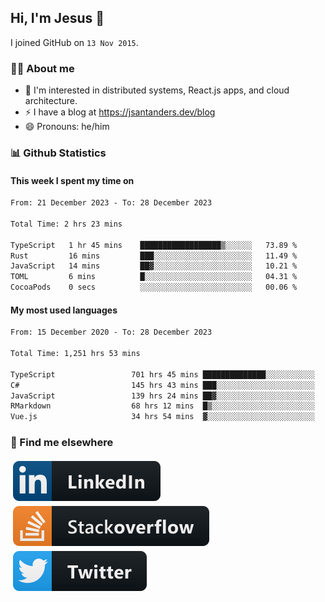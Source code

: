 ## Hi, I'm Jesus 👋

I joined GitHub on `13 Nov 2015`.

<!-- Talking about you -->

### 👨‍💻 About me

- 👦 I'm interested in distributed systems, React.js apps, and cloud architecture.
- ⚡️ I have a blog at <https://jsantanders.dev/blog>
- 😄 Pronouns: he/him

### 📊 Github Statistics

#### This week I spent my time on

<!--START_SECTION:weekly-->

```txt
From: 21 December 2023 - To: 28 December 2023

Total Time: 2 hrs 23 mins

TypeScript   1 hr 45 mins    ██████████████████▒░░░░░░   73.89 %
Rust         16 mins         ███░░░░░░░░░░░░░░░░░░░░░░   11.49 %
JavaScript   14 mins         ██▓░░░░░░░░░░░░░░░░░░░░░░   10.21 %
TOML         6 mins          █░░░░░░░░░░░░░░░░░░░░░░░░   04.31 %
CocoaPods    0 secs          ░░░░░░░░░░░░░░░░░░░░░░░░░   00.06 %
```

<!--END_SECTION:weekly-->

#### My most used languages

<!--START_SECTION:alltime-->

```txt
From: 15 December 2020 - To: 28 December 2023

Total Time: 1,251 hrs 53 mins

TypeScript                 701 hrs 45 mins ██████████████░░░░░░░░░░░   56.06 %
C#                         145 hrs 43 mins ███░░░░░░░░░░░░░░░░░░░░░░   11.64 %
JavaScript                 139 hrs 24 mins ██▓░░░░░░░░░░░░░░░░░░░░░░   11.14 %
RMarkdown                  68 hrs 12 mins  █▒░░░░░░░░░░░░░░░░░░░░░░░   05.45 %
Vue.js                     34 hrs 54 mins  ▓░░░░░░░░░░░░░░░░░░░░░░░░   02.79 %
```

<!--END_SECTION:alltime-->

### 📢 Find me elsewhere

<p>
  <a target="_blank" href="https://linkedin.com/in/jsantanders">
    <img src="https://github.com/jsantanders/jsantanders/blob/master/img/linkedin.svg" alt="LinkedIn" style="vertical-align:top; margin:4px">
  </a>
  
  <a target="_blank" href="https://stackoverflow.com/users/7318331/jesus-santander">
    <img src="https://github.com/jsantanders/jsantanders/blob/master/img/stackoverflow.svg" alt="StackOverflow" style="vertical-align:top; margin:4px">
  </a>
  
  <a target="_blank" href="http://twitter.com/jsantanders">
    <img src="https://github.com/jsantanders/jsantanders/blob/master/img/twitter.svg" alt="Twitter" style="vertical-align:top; margin:4px">
  </a>
</p>
